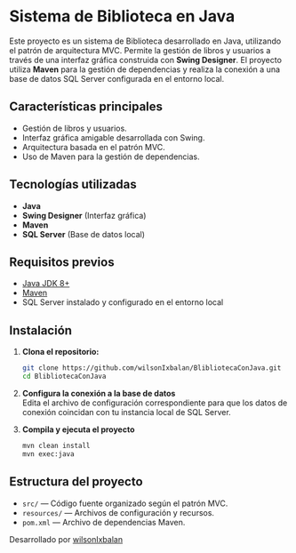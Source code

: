 # Sistema de Biblioteca en Java

Este proyecto es un sistema de Biblioteca desarrollado en Java, utilizando el patrón de arquitectura MVC. Permite la gestión de libros y usuarios a través de una interfaz gráfica construida con **Swing Designer**. El proyecto utiliza **Maven** para la gestión de dependencias y realiza la conexión a una base de datos SQL Server configurada en el entorno local.

## Características principales

- Gestión de libros y usuarios.
- Interfaz gráfica amigable desarrollada con Swing.
- Arquitectura basada en el patrón MVC.
- Uso de Maven para la gestión de dependencias.

## Tecnologías utilizadas

- **Java**
- **Swing Designer** (Interfaz gráfica)
- **Maven**
- **SQL Server** (Base de datos local)

## Requisitos previos

- [Java JDK 8+](https://www.oracle.com/java/technologies/javase/javase-jdk8-downloads.html)
- [Maven](https://maven.apache.org/)
- SQL Server instalado y configurado en el entorno local

## Instalación

1. **Clona el repositorio:**
   ```bash
   git clone https://github.com/wilsonIxbalan/BlibliotecaConJava.git
   cd BlibliotecaConJava
   ```

2. **Configura la conexión a la base de datos**  
   Edita el archivo de configuración correspondiente para que los datos de conexión coincidan con tu instancia local de SQL Server.

3. **Compila y ejecuta el proyecto**
   ```bash
   mvn clean install
   mvn exec:java
   ```

## Estructura del proyecto

- `src/` — Código fuente organizado según el patrón MVC.
- `resources/` — Archivos de configuración y recursos.
- `pom.xml` — Archivo de dependencias Maven.


Desarrollado por [wilsonIxbalan](https://github.com/wilsonIxbalan)
